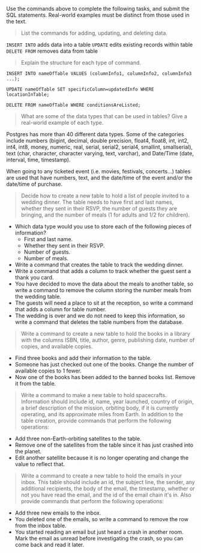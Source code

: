 Use the commands above to complete the following tasks, and submit the SQL statements. Real-world examples must be distinct from those used in the text.

>List the commands for adding, updating, and deleting data.

`INSERT INTO` adds data into a table
`UPDATE` edits existing records within table
`DELETE FROM` removes data from table

>Explain the structure for each type of command.

`INSERT INTO nameOfTable VALUES (columnInfo1, columnInfo2, columnInfo3 ...);`

`UPDATE nameOfTable SET specificColumn=updatedInfo WHERE locationInTable;`

`DELETE FROM nameOfTable WHERE conditionsAreListed;`

>What are some of the data types that can be used in tables? Give a real-world example of each type.

Postgres has more than 40 different data types. Some of the categories include numbers (bigint, decimal, double precision, float4, float8, int, int2, int4, int8, money, numeric, real, serial, serial2, serial4, smallint, smallserial), text (char, character, character varying, text, varchar), and Date/Time (date, interval, time, timestamp).

When going to any ticketed event (i.e. movies, festivals, concerts...) tables are used that have numbers, text, and the date/time of the event and/or the date/time of purchase.


>Decide how to create a new table to hold a list of people invited to a wedding dinner. The table needs to have first and last names, whether they sent in their RSVP, the number of guests they are bringing, and the number of meals (1 for adults and 1/2 for children).
* Which data type would you use to store each of the following pieces of information?
  * First and last name.
  * Whether they sent in their RSVP.
  * Number of guests.
  * Number of meals.
* Write a command that creates the table to track the wedding dinner.
* Write a command that adds a column to track whether the guest sent a thank you card.
* You have decided to move the data about the meals to another table, so write a command to remove the column storing the number meals from the wedding table.
* The guests will need a place to sit at the reception, so write a command that adds a column for table number.
* The wedding is over and we do not need to keep this information, so write a command that deletes the table numbers from the database.

>Write a command to create a new table to hold the books in a library with the columns ISBN, title, author, genre, publishing date, number of copies, and available copies.
* Find three books and add their information to the table.
* Someone has just checked out one of the books. Change the number of available copies to 1 fewer.
* Now one of the books has been added to the banned books list. Remove it from the table.


>Write a command to make a new table to hold spacecrafts. Information should include id, name, year launched, country of origin, a brief description of the mission, orbiting body, if it is currently operating, and its approximate miles from Earth. In addition to the table creation, provide commands that perform the following operations:
* Add three non-Earth-orbiting satellites to the table.
* Remove one of the satellites from the table since it has just crashed into the planet.
* Edit another satellite because it is no longer operating and change the value to reflect that.

>Write a command to create a new table to hold the emails in your inbox. This table should include an id, the subject line, the sender, any additional recipients, the body of the email, the timestamp, whether or not you have read the email, and the id of the email chain it's in. Also provide commands that perform the following operations:
* Add three new emails to the inbox.
* You deleted one of the emails, so write a command to remove the row from the inbox table.
* You started reading an email but just heard a crash in another room. Mark the email as unread before investigating the crash, so you can come back and read it later.
